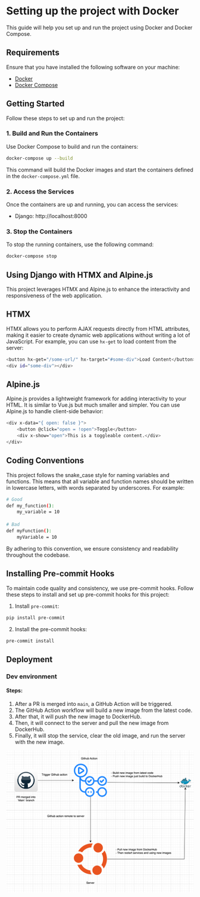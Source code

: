 # Setting up the project with Docker

This guide will help you set up and run the project using Docker and Docker Compose.

## Requirements

Ensure that you have installed the following software on your machine:

-   [Docker](https://www.docker.com/get-started)
-   [Docker Compose](https://docs.docker.com/compose/install/)

## Getting Started

Follow these steps to set up and run the project:

### 1. Build and Run the Containers

Use Docker Compose to build and run the containers:

```sh
docker-compose up --build
```

This command will build the Docker images and start the containers defined in the `docker-compose.yml` file.

### 2. Access the Services

Once the containers are up and running, you can access the services:

-   Django: http://localhost:8000

### 3. Stop the Containers

To stop the running containers, use the following command:

```sh
docker-compose stop
```

## Using Django with HTMX and Alpine.js

This project leverages HTMX and Alpine.js to enhance the interactivity and responsiveness of the web application.

## HTMX

HTMX allows you to perform AJAX requests directly from HTML attributes, making it easier to create dynamic web applications without writing a lot of JavaScript. For example, you can use `hx-get` to load content from the server:

```sh
<button hx-get="/some-url/" hx-target="#some-div">Load Content</button>
<div id="some-div"></div>
```

## Alpine.js

Alpine.js provides a lightweight framework for adding interactivity to your HTML. It is similar to Vue.js but much smaller and simpler. You can use Alpine.js to handle client-side behavior:

```sh
<div x-data="{ open: false }">
    <button @click="open = !open">Toggle</button>
    <div x-show="open">This is a toggleable content.</div>
</div>
```

## Coding Conventions

This project follows the snake_case style for naming variables and functions. This means that all variable and function names should be written in lowercase letters, with words separated by underscores. For example:

```sh
# Good
def my_function():
    my_variable = 10

# Bad
def myFunction():
    myVariable = 10
```

By adhering to this convention, we ensure consistency and readability throughout the codebase.

## Installing Pre-commit Hooks

To maintain code quality and consistency, we use pre-commit hooks. Follow these steps to install and set up pre-commit hooks for this project:

1. Install `pre-commit`:

```sh
pip install pre-commit
```

2. Install the pre-commit hooks:

```sh
pre-commit install
```

## Deployment

### Dev environment

#### Steps:

1. After a PR is merged into `main`, a GitHub Action will be triggered.
2. The GitHub Action workflow will build a new image from the latest code.
3. After that, it will push the new image to DockerHub.
4. Then, it will connect to the server and pull the new image from DockerHub.
5. Finally, it will stop the service, clear the old image, and run the server with the new image.

![flowchart](deployment_flow.png)
